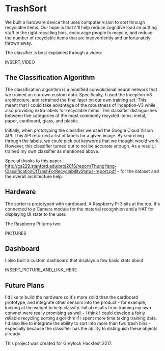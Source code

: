 # TrashSort

We built a hardware device that uses computer vision to sort through recyclable items. Our hope is that it'll help reduce cognitive load on putting stuff in the right recycling bins, encourage people to recycle, and reduce the number of recyclable items that are inadverdently and unfortunately thrown away.

The classifier is best explained through a video:

INSERT_VIDEO

## The Classification Algorithm

The classification algorithm is a modified convolutional neural network that we trained on our own custom data. Specifically, I used the Inception-v3 architecture, and retrained the final layer on our own training set. This meant that I could take advantage of the robustness of Inception-V3 while also providing extra labels for recyclable items. The classifier distinguishes between five categories of the most commonly recycled items: metal, paper, cardboard, glass, and plastic.

Initially, when prototyping the classifier we used the Google Cloud Vision API. This API returned a list of labels for a given image. By searching through the labels, we could pick out keywords that we thought would work. However, this classifier turned out to not be accurate enough. As a result, I trained my own classifier as mentioned above.

Special thanks to this paper - http://cs229.stanford.edu/proj2016/report/ThungYang-ClassificationOfTrashForRecyclabilityStatus-report.pdf - for the dataset and the overall architecture help.

## Hardware

The sorter is prototyped with cardboard. A Raspberry Pi 3 sits at the top. It's connected to a Camera module for the material recognition and a HAT for displaying UI state to the user.

The Raspberry Pi turns two 

PICTURES

## Dashboard

I also built a custom dashboard that displays a few basic stats about 

INSERT_PICTURE_AND_LINK_HERE

## Future Plans

I'd like to build the hardware so it's more solid than the cardboard prototype, and integrate other sensors into the product - for example, looking at the weight to help classify. Initial results from training my own convnet were really promising as well - I think I could develop a fairly reliable recycling sorting algorithm if I spent more time taking training data. I'd also like to integrate the ability to sort into more than two trash bins - especially because the classifier has the ability to distinguish these objects already.

This project was created for Greylock Hackfest 2017.
